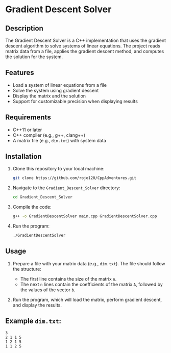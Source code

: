 # Gradient Descent Solver

## Description
The Gradient Descent Solver is a C++ implementation that uses the gradient descent algorithm to solve systems of linear equations. The project reads matrix data from a file, applies the gradient descent method, and computes the solution for the system.

## Features
- Load a system of linear equations from a file
- Solve the system using gradient descent
- Display the matrix and the solution
- Support for customizable precision when displaying results

## Requirements
- C++11 or later
- C++ compiler (e.g., g++, clang++)
- A matrix file (e.g., `dim.txt`) with system data

## Installation
1. Clone this repository to your local machine:
   ```bash
   git clone https://github.com/rojo120/CppAdventures.git
   ```

2. Navigate to the `Gradient_Descent_Solver` directory:
   ```bash
   cd Gradient_Descent_Solver
   ```

3. Compile the code:
   ```bash
   g++ -o GradientDescentSolver main.cpp GradientDescentSolver.cpp
   ```

4. Run the program:
   ```bash
   ./GradientDescentSolver
   ```

## Usage
1. Prepare a file with your matrix data (e.g., `dim.txt`). The file should follow the structure:
   - The first line contains the size of the matrix `n`.
   - The next `n` lines contain the coefficients of the matrix `A`, followed by the values of the vector `b`.

2. Run the program, which will load the matrix, perform gradient descent, and display the results.

## Example `dim.txt`:
```
3
2 1 1 5
1 2 1 5
1 1 2 5
```

